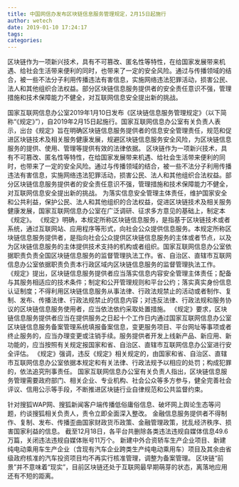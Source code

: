 ```yaml
---
title: 中国网信办发布区块链信息服务管理规定，2月15日起施行
author: wetech
date: 2019-01-10 17:24:17
tags: 
categories: 
---
```

区块链作为一项新兴技术，具有不可篡改、匿名性等特性，在给国家发展带来机遇、给社会生活带来便利的同时，也带来了一定的安全风险。通过与传播领域的结合，被一些不法分子利用传播违法有害信息，实施网络违法犯罪活动，损害公民、法人和其他组织合法权益。部分区块链信息服务提供者的安全责任意识不强，管理措施和技术保障能力不健全，对互联网信息安全提出新的挑战。
<!-- more -->
国家互联网信息办公室2019年1月10日发布《区块链信息服务管理规定》（以下简称“《规定》”），自2019年2月15日起施行。国家互联网信息办公室有关负责人表示，出台《规定》旨在明确区块链信息服务提供者的信息安全管理责任，规范和促进区块链技术及相关服务健康发展，规避区块链信息服务安全风险，为区块链信息服务的提供、使用、管理等提供有效的法律依据。
区块链作为一项新兴技术，具有不可篡改、匿名性等特性，在给国家发展带来机遇、给社会生活带来便利的同时，也带来了一定的安全风险。通过与传播领域的结合，被一些不法分子利用传播违法有害信息，实施网络违法犯罪活动，损害公民、法人和其他组织合法权益。部分区块链信息服务提供者的安全责任意识不强，管理措施和技术保障能力不健全，对互联网信息安全提出新的挑战。
为落实信息安全管理主体责任，维护国家安全和公共利益，保护公民、法人和其他组织的合法权益，促进区块链技术及相关服务健康发展，国家互联网信息办公室在广泛调研、征求多方意见的基础上，制定本《规定》。
《规定》明确，本规定所称区块链信息服务，是指基于区块链技术或者系统，通过互联网站、应用程序等形式，向社会公众提供信息服务。本规定所称区块链信息服务提供者，是指向社会公众提供区块链信息服务的主体或者节点，以及为区块链信息服务的主体提供技术支持的机构或者组织。国家互联网信息办公室依据职责负责全国区块链信息服务的监督管理执法工作。省、自治区、直辖市互联网信息办公室依据职责负责本行政区域内区块链信息服务的监督管理执法工作。
《规定》提出，区块链信息服务提供者应当落实信息内容安全管理主体责任；配备与其服务相适应的技术条件；制定和公开管理规则和平台公约；落实真实身份信息认证制度；不得利用区块链信息服务从事法律、行政法规禁止的活动或者制作、复制、发布、传播法律、行政法规禁止的信息内容；对违反法律、行政法规和服务协议的区块链信息服务使用者，应当依法依约采取处置措施。
《规定》要求，区块链信息服务提供者应当在提供服务之日起十个工作日内通过国家互联网信息办公室区块链信息服务备案管理系统填报备案信息，变更服务项目、平台网址等事项或者终止服务的，应当办理变更或注销手续。服务提供者开发上线新产品、新应用、新功能的，应当按照有关规定报国家和省、自治区、直辖市互联网信息办公室进行安全评估。
《规定》强调，违反《规定》相关规定的，由国家和省、自治区、直辖市互联网信息办公室依据本规定和有关法律、行政法规予以相应的处罚；构成犯罪的，依法追究刑事责任。
国家互联网信息办公室有关负责人指出，区块链信息服务管理需要政府部门、相关企业、专业机构、社会公众等多方参与，健全完善社会评议、信用公示等手段，不断推进区块链行业自律规范和公共监督约束。
 
 
针对搜狐WAP网、搜狐新闻客户端传播低俗庸俗信息、破坏网上舆论生态等问题，约谈搜狐相关负责人，责令立即全面深入整改。
金融信息服务提供者不得制作、复制、发布、传播歪曲国家财政货币政策、金融管理政策，扰乱经济秩序、损害国家利益的信息。
截至12月18日，各平台共删除各类违法违规自媒体信息49.6万篇，关闭违法违规自媒体账号11万个。
新建中外合资轿车生产企业项目、新建纯电动乘用车生产企业（含现有汽车企业跨类生产纯电动乘用车）项目及其余由省级政府核准的汽车投资项目均不再实行核准管理，调整为备案管理。
区块链“前景”并不意味着“现实”，目前区块链还处于互联网最早期萌芽的状态，离落地应用还有不短的距离。
